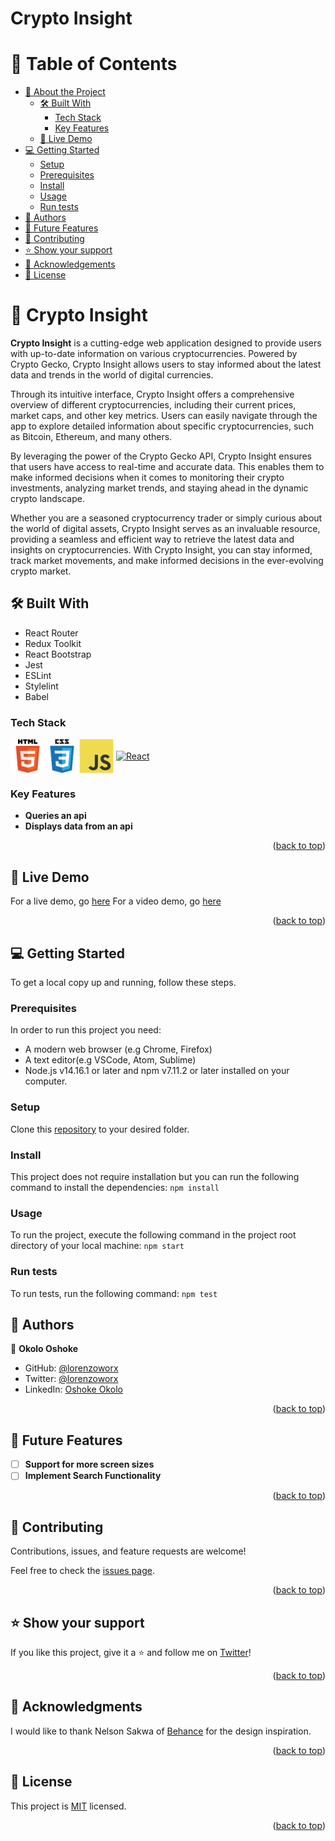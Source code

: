 # Crypto Insight
<a name="readme-top"></a>



# 📗 Table of Contents

- [📖 About the Project](#about-project)
  - [🛠 Built With](#built-with)
    - [Tech Stack](#tech-stack)
    - [Key Features](#key-features)
  - [🚀 Live Demo](#live-demo)
- [💻 Getting Started](#getting-started)
  - [Setup](#setup)
  - [Prerequisites](#prerequisites)
  - [Install](#install)
  - [Usage](#usage)
  - [Run tests](#run-tests)
- [👥 Authors](#authors)
- [🔭 Future Features](#future-features)
- [🤝 Contributing](#contributing)
- [⭐️ Show your support](#support)
- [🙏 Acknowledgements](#acknowledgements)
- [📝 License](#license)


# 📖 Crypto Insight <a name="about-project"></a>


**Crypto Insight** is a cutting-edge web application designed to provide users with up-to-date information on various cryptocurrencies. Powered by Crypto Gecko, Crypto Insight allows users to stay informed about the latest data and trends in the world of digital currencies.

Through its intuitive interface, Crypto Insight offers a comprehensive overview of different cryptocurrencies, including their current prices, market caps, and other key metrics. Users can easily navigate through the app to explore detailed information about specific cryptocurrencies, such as Bitcoin, Ethereum, and many others.

By leveraging the power of the Crypto Gecko API, Crypto Insight ensures that users have access to real-time and accurate data. This enables them to make informed decisions when it comes to monitoring their crypto investments, analyzing market trends, and staying ahead in the dynamic crypto landscape.

Whether you are a seasoned cryptocurrency trader or simply curious about the world of digital assets, Crypto Insight serves as an invaluable resource, providing a seamless and efficient way to retrieve the latest data and insights on cryptocurrencies. With Crypto Insight, you can stay informed, track market movements, and make informed decisions in the ever-evolving crypto market.

## 🛠 Built With <a name="built-with"></a>
- React Router
- Redux Toolkit
- React Bootstrap
- Jest
- ESLint
- Stylelint
- Babel

### Tech Stack <a name="tech-stack"></a>

<a href="https://www.w3.org/html/" target="_blank"><img align="center" src="https://raw.githubusercontent.com/devicons/devicon/master/icons/html5/html5-original-wordmark.svg" alt="html5" width="55" height="55"/></a><a href="https://www.w3schools.com/css/" target="_blank"><img align="center" src="https://raw.githubusercontent.com/devicons/devicon/master/icons/css3/css3-original-wordmark.svg" alt="css3" width="55" height="55"/></a><a href="https://developer.mozilla.org/en-US/docs/Web/JavaScript" target="_blank" rel="noreferrer"><img align="center" src="https://raw.githubusercontent.com/devicons/devicon/master/icons/javascript/javascript-original.svg" alt="javascript" width="55" height="55"/></a>
<a href="https://www.w3schools.com/react/default.asp" target="_blank"><img align="center" src="https://cdn.jsdelivr.net/gh/devicons/devicon/icons/react/react-original.svg" alt="React" width="55" height="55"/></a>


### Key Features <a name="key-features"></a>
- **Queries an api**
- **Displays data from an api**

<p align="right">(<a href="#readme-top">back to top</a>)</p>

<!-- LIVE DEMO -->

## 🚀 Live Demo <a name="live-demo"></a>
 For a live demo, go [here](https://crypto-insight.onrender.com)
 For a video demo, go [here](https://www.loom.com/share/6fe1296faa834463b64577062be6138b?sid=951ff6e4-c23e-4e4f-b34e-eccbb728ff3f)
<p align="right">(<a href="#readme-top">back to top</a>)</p>


## 💻 Getting Started <a name="getting-started"></a>

To get a local copy up and running, follow these steps.

### Prerequisites

In order to run this project you need:
- A modern web browser (e.g Chrome, Firefox)
- A text editor(e.g VSCode, Atom, Sublime)
- Node.js v14.16.1 or later and npm v7.11.2 or later installed on your computer.


### Setup

Clone this [repository](https://github.com/lorenzoworx/crypto-insight.git) to your desired folder.


### Install

This project does not require installation but you can run the following command to install the dependencies: ```npm install```


### Usage

To run the project, execute the following command in the project root directory of your local machine: ```npm start```


### Run tests

To run tests, run the following command:
`npm test`



## 👥 Authors <a name="authors"></a>


👤 **Okolo Oshoke**

- GitHub: [@lorenzoworx](https://github.com/lorenzoworx)
- Twitter: [@lorenzoworx](https://twitter.com/lorenzoworx)
- LinkedIn: [Oshoke Okolo](https://www.linkedin.com/in/oshoke-okolo-665208108/)
<p align="right">(<a href="#readme-top">back to top</a>)</p>


## 🔭 Future Features <a name="future-features"></a>

- [ ] **Support for more screen sizes**
- [ ] **Implement Search Functionality**

<p align="right">(<a href="#readme-top">back to top</a>)</p>


## 🤝 Contributing <a name="contributing"></a>

Contributions, issues, and feature requests are welcome!

Feel free to check the [issues page](../../issues/).

<p align="right">(<a href="#readme-top">back to top</a>)</p>


## ⭐️ Show your support <a name="support"></a>



If you like this project, give it a ⭐️ and follow me on [Twitter](https://twitter.com/lorenzoworx)!

<p align="right">(<a href="#readme-top">back to top</a>)</p>


## 🙏 Acknowledgments <a name="acknowledgements"></a>

I would like to thank Nelson Sakwa of [Behance](https://www.behance.net/sakwadesignstudio) for the design inspiration.

<p align="right">(<a href="#readme-top">back to top</a>)</p>



## 📝 License <a name="license"></a>

This project is [MIT](MIT.md) licensed.


<p align="right">(<a href="#readme-top">back to top</a>)</p>
